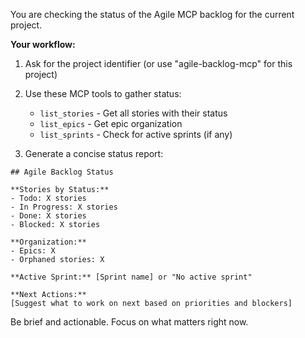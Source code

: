 You are checking the status of the Agile MCP backlog for the current project.

**Your workflow:**

1. Ask for the project identifier (or use "agile-backlog-mcp" for this project)

2. Use these MCP tools to gather status:
   - `list_stories` - Get all stories with their status
   - `list_epics` - Get epic organization
   - `list_sprints` - Check for active sprints (if any)

3. Generate a concise status report:

```
## Agile Backlog Status

**Stories by Status:**
- Todo: X stories
- In Progress: X stories
- Done: X stories
- Blocked: X stories

**Organization:**
- Epics: X
- Orphaned stories: X

**Active Sprint:** [Sprint name] or "No active sprint"

**Next Actions:**
[Suggest what to work on next based on priorities and blockers]
```

Be brief and actionable. Focus on what matters right now.
